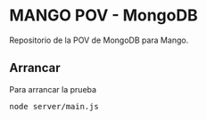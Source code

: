 # MANGO POV - MongoDB

Repositorio de la POV de MongoDB para Mango.


## Arrancar
Para arrancar la prueba
<pre>node server/main.js</pre>

